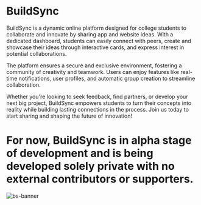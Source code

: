 # BuildSync

BuildSync is a dynamic online platform designed for college students to collaborate and innovate by sharing app and website ideas. With a dedicated dashboard, students can easily connect with peers, create and showcase their ideas through interactive cards, and express interest in potential collaborations.  

The platform ensures a secure and exclusive environment, fostering a community of creativity and teamwork. Users can enjoy features like real-time notifications, user profiles, and automatic group creation to streamline collaboration.  

Whether you're looking to seek feedback, find partners, or develop your next big project, BuildSync empowers students to turn their concepts into reality while building lasting connections in the process. Join us today to start sharing and shaping the future of innovation!

# For now, BuildSync is in alpha stage of development and is being developed solely private with no external contributors or supporters.

![bs-banner](https://github.com/user-attachments/assets/6f3576f9-adc4-498e-a6b5-0c3a4fe42cdf)
